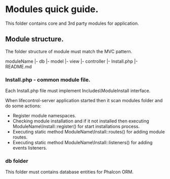 # Modules quick guide.

This folder contains core and 3rd party modules for application.

## Module structure.

The folder structure of module must match the MVC pattern.

moduleName
|- db
|- model
|- view
|- controller
|- Install.php
|- README.md

### Install.php - common module file.

Each Install.php file must implement Includes\ModuleInstall interface.

When lifecontrol-server application started then it scan modules folder and do some actions:

* Register module namespaces.
* Checking module installation and if it not installed then executing ModuleName\Install::register() for start installations process.
* Executing static method ModuleName\Install::routes() for adding module routes.
* Executing static method ModuleName\Install::listeners() for adding events listeners.

### db folder

This folder must contains database entities for Phalcon ORM.
